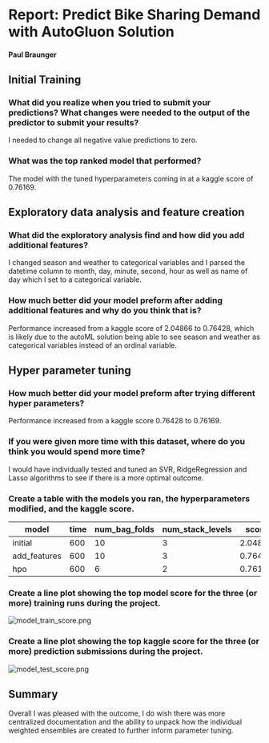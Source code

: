 # Report: Predict Bike Sharing Demand with AutoGluon Solution
#### Paul Braunger

## Initial Training
### What did you realize when you tried to submit your predictions? What changes were needed to the output of the predictor to submit your results?
I needed to change all negative value predictions to zero.

### What was the top ranked model that performed?
The model with the tuned hyperparameters coming in at a kaggle score of 0.76169.

## Exploratory data analysis and feature creation
### What did the exploratory analysis find and how did you add additional features?
I changed season and weather to categorical variables and I parsed the datetime column to month, day, minute, second, hour as well as name of day which I set to a categorical variable.

### How much better did your model preform after adding additional features and why do you think that is?
Performance increased from a kaggle score of 2.04866 to 0.76428, which is likely due to the autoML solution being able to see season and weather as categorical variables instead of an ordinal variable.

## Hyper parameter tuning
### How much better did your model preform after trying different hyper parameters?
Performance increased from a kaggle score 0.76428 to 0.76169.

### If you were given more time with this dataset, where do you think you would spend more time?
I would have individually tested and tuned an SVR, RidgeRegression and Lasso algorithms to see if there is a more optimal outcome.

### Create a table with the models you ran, the hyperparameters modified, and the kaggle score.
|model|time|num_bag_folds|num_stack_levels|score|
|--|--|--|--|--|
|initial|600|10|3|2.04866|
|add_features|600|10|3|0.76428|
|hpo|600|6|2|0.76169|

### Create a line plot showing the top model score for the three (or more) training runs during the project.



![model_train_score.png](img/model_train_score.png)

### Create a line plot showing the top kaggle score for the three (or more) prediction submissions during the project.



![model_test_score.png](img/model_test_score.png)

## Summary
Overall I was pleased with the outcome, I do wish there was more centralized documentation and the ability to unpack how the individual weighted ensembles are created to further inform parameter tuning.
